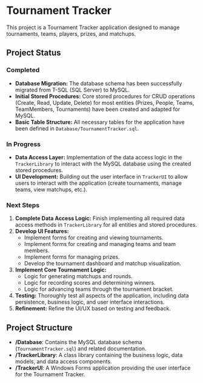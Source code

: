 # Tournament Tracker

This project is a Tournament Tracker application designed to manage tournaments, teams, players, prizes, and matchups.

## Project Status

### Completed

*   **Database Migration:** The database schema has been successfully migrated from T-SQL (SQL Server) to MySQL.
*   **Initial Stored Procedures:** Core stored procedures for CRUD operations (Create, Read, Update, Delete) for most entities (Prizes, People, Teams, TeamMembers, Tournaments) have been created and adapted for MySQL.
*   **Basic Table Structure:** All necessary tables for the application have been defined in `Database/TournamentTracker.sql`.

### In Progress

*   **Data Access Layer:** Implementation of the data access logic in the `TrackerLibrary` to interact with the MySQL database using the created stored procedures.
*   **UI Development:** Building out the user interface in `TrackerUI` to allow users to interact with the application (create tournaments, manage teams, view matchups, etc.).

### Next Steps

1.  **Complete Data Access Logic:** Finish implementing all required data access methods in `TrackerLibrary` for all entities and stored procedures.
2.  **Develop UI Features:**
    *   Implement forms for creating and viewing tournaments.
    *   Implement forms for creating and managing teams and team members.
    *   Implement forms for managing prizes.
    *   Develop the tournament dashboard and matchup visualization.
3.  **Implement Core Tournament Logic:**
    *   Logic for generating matchups and rounds.
    *   Logic for recording scores and determining winners.
    *   Logic for advancing teams through the tournament bracket.
4.  **Testing:** Thoroughly test all aspects of the application, including data persistence, business logic, and user interface interactions.
5.  **Refinement:** Refine the UI/UX based on testing and feedback.

## Project Structure

*   **/Database**: Contains the MySQL database schema (`TournamentTracker.sql`) and related documentation.
*   **/TrackerLibrary**: A class library containing the business logic, data models, and data access components.
*   **/TrackerUI**: A Windows Forms application providing the user interface for the Tournament Tracker.